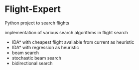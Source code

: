 Flight-Expert
=============

Python project to search flights

implementation of various search algorithms in flight search
* IDA* with cheapest flight avaliable from current as heuristic
* IDA* with regression as heuristic
* beam search
* stochastic beam search
* bidirectional search
